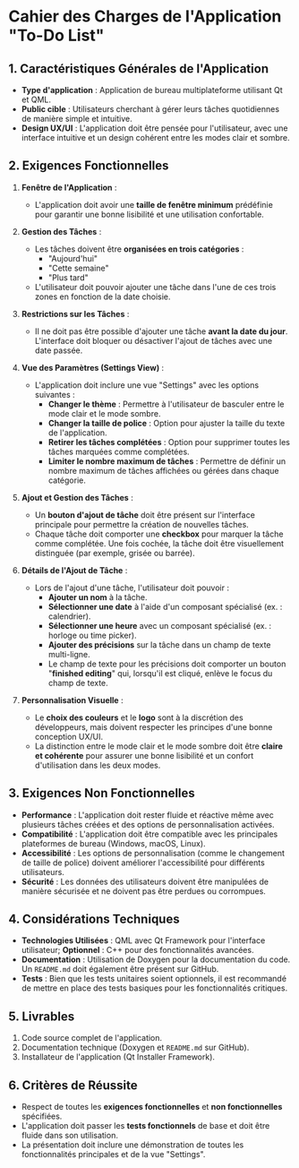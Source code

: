 # Cahier des Charges de l'Application "To-Do List"

## 1. **Caractéristiques Générales de l'Application**

- **Type d'application** : Application de bureau multiplateforme utilisant Qt et QML.
- **Public cible** : Utilisateurs cherchant à gérer leurs tâches quotidiennes de manière simple et intuitive.
- **Design UX/UI** : L'application doit être pensée pour l'utilisateur, avec une interface intuitive et un design cohérent entre les modes clair et sombre.

## 2. **Exigences Fonctionnelles**

1. **Fenêtre de l'Application** :
   - L'application doit avoir une **taille de fenêtre minimum** prédéfinie pour garantir une bonne lisibilité et une utilisation confortable.

2. **Gestion des Tâches** :
   - Les tâches doivent être **organisées en trois catégories** : 
     - "Aujourd'hui"
     - "Cette semaine"
     - "Plus tard"
   - L'utilisateur doit pouvoir ajouter une tâche dans l'une de ces trois zones en fonction de la date choisie.

3. **Restrictions sur les Tâches** :
   - Il ne doit pas être possible d'ajouter une tâche **avant la date du jour**. L'interface doit bloquer ou désactiver l'ajout de tâches avec une date passée.

4. **Vue des Paramètres (Settings View)** :
   - L'application doit inclure une vue "Settings" avec les options suivantes :
     - **Changer le thème** : Permettre à l'utilisateur de basculer entre le mode clair et le mode sombre.
     - **Changer la taille de police** : Option pour ajuster la taille du texte de l'application.
     - **Retirer les tâches complétées** : Option pour supprimer toutes les tâches marquées comme complétées.
     - **Limiter le nombre maximum de tâches** : Permettre de définir un nombre maximum de tâches affichées ou gérées dans chaque catégorie.

5. **Ajout et Gestion des Tâches** :
   - Un **bouton d'ajout de tâche** doit être présent sur l'interface principale pour permettre la création de nouvelles tâches.
   - Chaque tâche doit comporter une **checkbox** pour marquer la tâche comme complétée. Une fois cochée, la tâche doit être visuellement distinguée (par exemple, grisée ou barrée).

6. **Détails de l'Ajout de Tâche** :
   - Lors de l'ajout d'une tâche, l'utilisateur doit pouvoir :
     - **Ajouter un nom** à la tâche.
     - **Sélectionner une date** à l'aide d'un composant spécialisé (ex. : calendrier).
     - **Sélectionner une heure** avec un composant spécialisé (ex. : horloge ou time picker).
     - **Ajouter des précisions** sur la tâche dans un champ de texte multi-ligne.
     - Le champ de texte pour les précisions doit comporter un bouton "**finished editing**" qui, lorsqu'il est cliqué, enlève le focus du champ de texte.

7. **Personnalisation Visuelle** :
   - Le **choix des couleurs** et le **logo** sont à la discrétion des développeurs, mais doivent respecter les principes d'une bonne conception UX/UI.
   - La distinction entre le mode clair et le mode sombre doit être **claire et cohérente** pour assurer une bonne lisibilité et un confort d'utilisation dans les deux modes.

## 3. **Exigences Non Fonctionnelles**

- **Performance** : L'application doit rester fluide et réactive même avec plusieurs tâches créées et des options de personnalisation activées.
- **Compatibilité** : L'application doit être compatible avec les principales plateformes de bureau (Windows, macOS, Linux).
- **Accessibilité** : Les options de personnalisation (comme le changement de taille de police) doivent améliorer l'accessibilité pour différents utilisateurs.
- **Sécurité** : Les données des utilisateurs doivent être manipulées de manière sécurisée et ne doivent pas être perdues ou corrompues.

## 4. **Considérations Techniques**

- **Technologies Utilisées** : QML avec Qt Framework pour l'interface utilisateur; **Optionnel** : C++ pour des fonctionnalités avancées.
- **Documentation** : Utilisation de Doxygen pour la documentation du code. Un `README.md` doit également être présent sur GitHub.
- **Tests** : Bien que les tests unitaires soient optionnels, il est recommandé de mettre en place des tests basiques pour les fonctionnalités critiques.

## 5. **Livrables**

1. Code source complet de l'application.
2. Documentation technique (Doxygen et `README.md` sur GitHub).
3. Installateur de l'application (Qt Installer Framework).

## 6. **Critères de Réussite**

- Respect de toutes les **exigences fonctionnelles** et **non fonctionnelles** spécifiées.
- L'application doit passer les **tests fonctionnels** de base et doit être fluide dans son utilisation.
- La présentation doit inclure une démonstration de toutes les fonctionnalités principales et de la vue "Settings".
